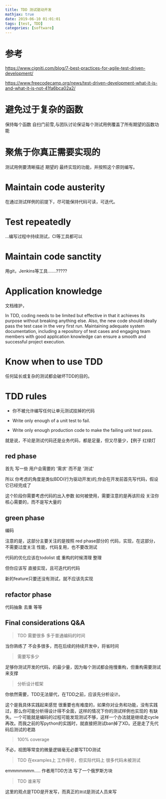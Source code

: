 ```yaml
---
title: TDD 测试驱动开发
mathjax: true
date: 2019-06-10 01:01:01
tags: [test, TDD]
categories: [software]
---
```


# 参考

https://www.cigniti.com/blog/7-best-practices-for-agile-test-driven-development/

https://www.freecodecamp.org/news/test-driven-development-what-it-is-and-what-it-is-not-41fa6bca02a2/

# 避免过于复杂的函数

保持每个函数 自扫门前雪,与团队讨论保证每个测试用例覆盖了所有期望的函数功能

# 聚焦于你真正需要实现的

测试用例要清晰描述 期望的 最终实现的功能，并按照这个原则编写。

# Maintain code austerity

在通过测试样例的前提下，尽可能保持代码可读，可迭代。

# Test repeatedly

...编写过程中持续测试，CI等工具都可以

# Maintain code sanctity

用git，Jenkins等工具.......?????

# Application knowledge

文档维护，

In TDD, coding needs to be limited but effective in that it achieves its purpose without breaking anything else. Also, the new code should ideally pass the test case in the very first run. Maintaining adequate system documentation, including a repository of test cases and engaging team members with good application knowledge can ensure a smooth and successful project execution.

# Know when to use TDD

任何延长或复杂的测试都会破坏TDD的目的。

# TDD rules

 - 你不被允许编写任何让单元测试挂掉的代码

 - Write only enough of a unit test to fail.

 - Write only enough production code to make the failing unit test pass.

就是说，不论是测试代码还是业务代码，都是足量，但又尽量少，【例子 红绿灯

## red phase

首先 写一些 用户会需要的 ’需求‘ 而不是 ’测试‘

所以 你考虑的角度是类似BDD(行为驱动开发)的,你会在开发前首先写代码，假设它已经完成了

这个阶段你需要考虑代码的出入参数 如何被使用，需要注意的是再该阶段 关注你核心需要的，而不是写大量的

## green phase

编码

注意的是，这部分主要关注的是按照 red phase部分的 代码，实现，在这部分，不需要过度关注 性能，代码复用，也不要改测试

代码的优化应该在todolist 或 重构的时候清理 整理

但你应该写 直接实现，且可迭代的代码

新的feature只要还没有测试，就不应该先实现

## refactor phase

代码抽象 去重 等等

## Final considerations Q&A

> TDD 需要很多 多于普通编码的时间

当你熟练了 不会多很多，而在后续的持续开发中，将省时间

> 需要写多少

足够你测试开发的代码，的最少量，因为每个测试都会拖慢重构，但重构需要测试来支撑

> 分析设计框架

你依然需要，TDD无法替代，在TDD之前，应该先分析设计。

这个是我具体实践起来感觉 很重要也有难度的，如果你对业务和功能，没有实践过，那么你可能分析得设计得不全面，这样的情况下你的测试样例也实现的 有缺失。一个可能就是编码的过程可能发现测试不够，这样一个办法就是继续走cycle再改。而我之前的写python的实践时，就直接把测试ban掉了XD。还是走了先代码后测试的老路

> 100% coverage

不必，视图等常变的微量逻辑毫无必要写TDD测试

> TDD 在examples上 工作得号，但实际代码上 很多代码未被测试

emmmmmmm..... 作者用TDD方法 写了一个俄罗斯方块

> TDD 谁来写

这里的观点是TDD是开发写，而真正的`测试`是测试人员来写












